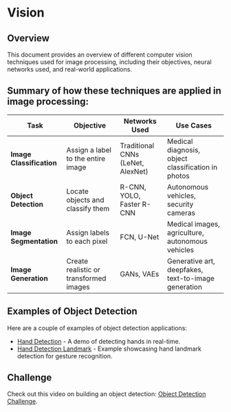 
# Vision

## Overview
This document provides an overview of different computer vision techniques used for image processing, including their objectives, neural networks used, and real-world applications.

## Summary of how these techniques are applied in image processing:

| **Task**               | **Objective**                               | **Networks Used**               | **Use Cases**                                    |
|------------------------|---------------------------------------------|---------------------------------|--------------------------------------------------|
| **Image Classification**| Assign a label to the entire image          | Traditional CNNs (LeNet, AlexNet) | Medical diagnosis, object classification in photos |
| **Object Detection**    | Locate objects and classify them            | R-CNN, YOLO, Faster R-CNN        | Autonomous vehicles, security cameras            |
| **Image Segmentation**  | Assign labels to each pixel                 | FCN, U-Net                       | Medical images, agriculture, autonomous vehicles |
| **Image Generation**    | Create realistic or transformed images      | GANs, VAEs                       | Generative art, deepfakes, text-to-image generation |

## Examples of Object Detection
Here are a couple of examples of object detection applications:
* [Hand Detection](https://andrescepedaa.github.io/Vision/Hand_Detection.html) - A demo of detecting hands in real-time.
* [Hand Detection Landmark](https://gerardomunoz.github.io/Vision/Hand_Detection_LandMark.html) - Example showcasing hand landmark detection for gesture recognition.

## Challenge
Check out this video on building an object detection: [Object Detection Challenge](https://www.youtube.com/watch?v=sGDJwilP-oo).
